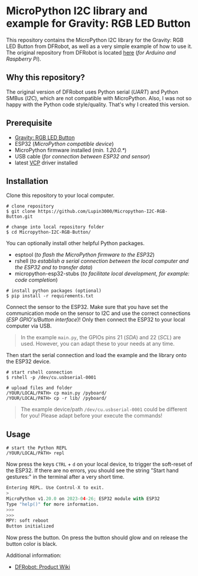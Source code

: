 # MicroPython I2C library and example for Gravity: RGB LED Button

This repository contains the MicroPython I2C library for the Gravity: RGB LED Button from DFRobot, as well as a very simple example of how to use it. The original repository from DFRobot is located [here](https://github.com/DFRobot/DFRobot_RGBButton) (_for Arduino and Raspberry Pi_).

## Why this repository?

The original version of DFRobot uses Python serial (_UART_) and Python SMBus (_I2C_), which are not compatible with MicroPython. Also, I was not so happy with the Python code style/quality. That's why I created this version.

## Prerequisite

- [Gravity: RGB LED Button](https://www.dfrobot.com/product-2634.html?tracking=Mszf2HlGMStAAKkFfhNgg3QhFFchlilhR47u9vXX9o9Ko6giJYRJQdmwZjbDIvMV)
- ESP32 (_MicroPython compatible device_)
- MicroPython firmware installed (_min. 1.20.0.*_)
- USB cable (_for connection between ESP32 and sensor_)
- latest [VCP](https://www.silabs.com/developers/usb-to-uart-bridge-vcp-drivers?tab=downloads) driver installed

## Installation

Clone this repository to your local computer.

```shell
# clone repository
$ git clone https://github.com/Lupin3000/Micropython-I2C-RGB-Button.git

# change into local repository folder
$ cd Micropython-I2C-RGB-Button/
```

You can optionally install other helpful Python packages.

- esptool (_to flash the MicroPython firmware to the ESP32_)
- rshell (_to establish a serial connection between the local computer and the ESP32 and to transfer data_)
- micropython-esp32-stubs (_to facilitate local development, for example: code completion_)

```shell
# install python packages (optional)
$ pip install -r requirements.txt
```

Connect the sensor to the ESP32. Make sure that you have set the communication mode on the sensor to I2C and use the correct connections (_ESP GPIO's/Button interface_)! Only then connect the ESP32 to your local computer via USB.

> In the example `main.py`, the GPIOs pins 21 (_SDA_) and 22 (_SCL_) are used. However, you can adapt these to your needs at any time.

Then start the serial connection and load the example and the library onto the ESP32 device.

```shell
# start rshell connection
$ rshell -p /dev/cu.usbserial-0001

# upload files and folder
/YOUR/LOCAL/PATH> cp main.py /pyboard/
/YOUR/LOCAL/PATH> cp -r lib/ /pyboard/
```

> The example device/path `/dev/cu.usbserial-0001` could be different for you! Please adapt before your execute the commands!

## Usage

```shell
# start the Python REPL
/YOUR/LOCAL/PATH> repl
```

Now press the keys `CTRL` + `d` on your local device, to trigger the soft-reset of the ESP32. If there are no errors, you should see the string "Start hand gestures:" in the terminal after a very short time.

```python
Entering REPL. Use Control-X to exit.
>
MicroPython v1.20.0 on 2023-04-26; ESP32 module with ESP32
Type "help()" for more information.
>>> 
>>> 
MPY: soft reboot
Button initialized
```

Now press the button. On press the button should glow and on release the button color is black.

Additional information:

- [DFRobot: Product Wiki](https://wiki.dfrobot.com/SKU_DFR0991_Gravity_I2C_RGB_LED_Button_Module)
